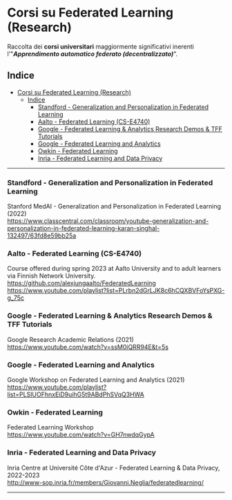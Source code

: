 # Corsi su Federated Learning (Research)
Raccolta dei **corsi universitari** maggiormente significativi inerenti l'"_**Apprendimento automatico federato (decentralizzato)**_".
 
## Indice
- [Corsi su Federated Learning (Research)](#corsi-su-federated-learning-research)
  - [Indice](#indice)
    - [Standford - Generalization and Personalization in Federated Learning](#standford---generalization-and-personalization-in-federated-learning)
    - [Aalto - Federated Learning (CS-E4740)](#aalto---federated-learning-cs-e4740)
    - [Google - Federated Learning \& Analytics Research Demos \& TFF Tutorials](#google---federated-learning--analytics-research-demos--tff-tutorials)
    - [Google - Federated Learning and Analytics](#google---federated-learning-and-analytics)
    - [Owkin - Federated Learning](#owkin---federated-learning)
    - [Inria - Federated Learning and Data Privacy](#inria---federated-learning-and-data-privacy)

 

-------------


### Standford - Generalization and Personalization in Federated Learning   
Stanford MedAI - Generalization and Personalization in Federated Learning (2022)       
https://www.classcentral.com/classroom/youtube-generalization-and-personalization-in-federated-learning-karan-singhal-132497/63fd8e59bb25a


### Aalto - Federated Learning (CS-E4740)
Course offered during spring 2023 at Aalto University and to adult learners via Finnish Network University.
https://github.com/alexjungaalto/FederatedLearning     
https://www.youtube.com/playlist?list=PLrbn2dGrLJK8c6hCQXBVFoYsPXG-g_75c


### Google - Federated Learning & Analytics Research Demos & TFF Tutorials
Google Research Academic Relations (2021)   
https://www.youtube.com/watch?v=ssM0iQRR94E&t=5s    


### Google - Federated Learning and Analytics
Google Workshop on Federated Learning and Analytics (2021)    
https://www.youtube.com/playlist?list=PLSIUOFhnxEiD9uihG5t9ABdPhSVqQ3HWA


### Owkin - Federated Learning
Federated Learning Workshop    
https://www.youtube.com/watch?v=GH7nwdqGypA


### Inria - Federated Learning and Data Privacy
Inria Centre at Université Côte d'Azur - Federated Learning & Data Privacy, 2022-2023    
http://www-sop.inria.fr/members/Giovanni.Neglia/federatedlearning/



----------------------
